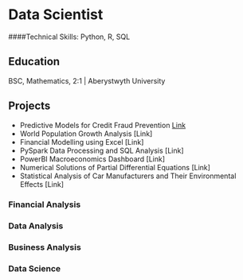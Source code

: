 # Data Scientist

####Technical Skills: Python, R, SQL

## Education
BSC, Mathematics, 2:1 | Aberystwyth University

## Projects
- Predictive Models for Credit Fraud Prevention [Link](https://rawcdn.githack.com/GHtjm/Predictive-Models-for-Credit-Fraud-Prevention/90ec01bd96b33f3a66c9542b18567786161377f4/creditcardfraudknit.html)
- World Population Growth Analysis [Link]
- Financial Modelling using Excel [Link]
- PySpark Data Processing and SQL Analysis [Link]
- PowerBI Macroeconomics Dashboard [Link]
- Numerical Solutions of Partial Differential Equations [Link]
- Statistical Analysis of Car Manufacturers and Their Environmental Effects [Link]

### Financial Analysis
### Data Analysis
### Business Analysis
### Data Science



